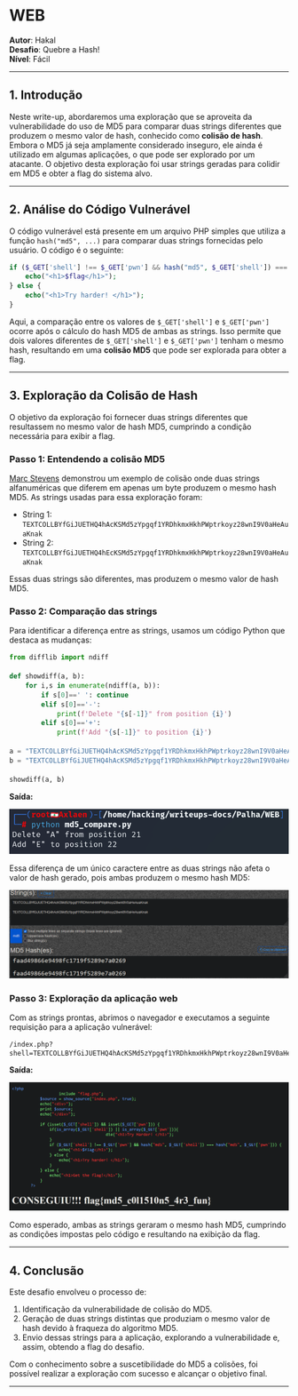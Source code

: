 
# **WEB**

**Autor**: Hakal  
**Desafio**: Quebre a Hash!  
**Nível**: Fácil  

---

## **1. Introdução**

Neste write-up, abordaremos uma exploração que se aproveita da vulnerabilidade do uso de MD5 para comparar duas strings diferentes que produzem o mesmo valor de hash, conhecido como **colisão de hash**. Embora o MD5 já seja amplamente considerado inseguro, ele ainda é utilizado em algumas aplicações, o que pode ser explorado por um atacante. O objetivo desta exploração foi usar strings geradas para colidir em MD5 e obter a flag do sistema alvo.

---

## **2. Análise do Código Vulnerável**

O código vulnerável está presente em um arquivo PHP simples que utiliza a função `hash("md5", ...)` para comparar duas strings fornecidas pelo usuário. O código é o seguinte:

```php
if ($_GET['shell'] !== $_GET['pwn'] && hash("md5", $_GET['shell']) === hash("md5", $_GET['pwn'])) {
    echo("<h1>$flag</h1>");
} else {
    echo("<h1>Try harder! </h1>");
}
```

Aqui, a comparação entre os valores de `$_GET['shell']` e `$_GET['pwn']` ocorre após o cálculo do hash MD5 de ambas as strings. Isso permite que dois valores diferentes de `$_GET['shell']` e `$_GET['pwn']` tenham o mesmo hash, resultando em uma **colisão MD5** que pode ser explorada para obter a flag.

---

## **3. Exploração da Colisão de Hash**

O objetivo da exploração foi fornecer duas strings diferentes que resultassem no mesmo valor de hash MD5, cumprindo a condição necessária para exibir a flag.

### **Passo 1: Entendendo a colisão MD5**

[Marc Stevens](https://web.archive.org/web/20240319212805/https://twitter.com/realhashbreaker/status/1770161965006008570) demonstrou um exemplo de colisão onde duas strings alfanuméricas que diferem em apenas um byte produzem o mesmo hash MD5. As strings usadas para essa exploração foram:

- String 1: `TEXTCOLLBYfGiJUETHQ4hAcKSMd5zYpgqf1YRDhkmxHkhPWptrkoyz28wnI9V0aHeAuaKnak`
- String 2: `TEXTCOLLBYfGiJUETHQ4hEcKSMd5zYpgqf1YRDhkmxHkhPWptrkoyz28wnI9V0aHeAuaKnak`

Essas duas strings são diferentes, mas produzem o mesmo valor de hash MD5.

### **Passo 2: Comparação das strings**

Para identificar a diferença entre as strings, usamos um código Python que destaca as mudanças:

```python
from difflib import ndiff

def showdiff(a, b):
    for i,s in enumerate(ndiff(a, b)):
        if s[0]==' ': continue
        elif s[0]=='-':
            print(f'Delete "{s[-1]}" from position {i}')
        elif s[0]=='+':
            print(f'Add "{s[-1]}" to position {i}')

a = "TEXTCOLLBYfGiJUETHQ4hAcKSMd5zYpgqf1YRDhkmxHkhPWptrkoyz28wnI9V0aHeAuaKnak"
b = "TEXTCOLLBYfGiJUETHQ4hAcKSMd5zYpgqf1YRDhkmxHkhPWptrkoyz28wnI9V0aHeAuaKnak"

showdiff(a, b)
```

**Saída:**

![Comparação das strings](2.png)

Essa diferença de um único caractere entre as duas strings não afeta o valor de hash gerado, pois ambas produzem o mesmo hash MD5:

![MD5 das strings](1.png)

### **Passo 3: Exploração da aplicação web**

Com as strings prontas, abrimos o navegador e executamos a seguinte requisição para a aplicação vulnerável:

```
/index.php?shell=TEXTCOLLBYfGiJUETHQ4hAcKSMd5zYpgqf1YRDhkmxHkhPWptrkoyz28wnI9V0aHeAuaKnak&pwn=TEXTCOLLBYfGiJUETHQ4hEcKSMd5zYpgqf1YRDhkmxHkhPWptrkoyz28wnI9V0aHeAuaKnak
```

**Saída:**

![Comparação das strings](3.png)

Como esperado, ambas as strings geraram o mesmo hash MD5, cumprindo as condições impostas pelo código e resultando na exibição da flag.

---

## **4. Conclusão**

Este desafio envolveu o processo de:

1. Identificação da vulnerabilidade de colisão do MD5.
2. Geração de duas strings distintas que produziam o mesmo valor de hash devido à fraqueza do algoritmo MD5.
3. Envio dessas strings para a aplicação, explorando a vulnerabilidade e, assim, obtendo a flag do desafio.

Com o conhecimento sobre a suscetibilidade do MD5 a colisões, foi possível realizar a exploração com sucesso e alcançar o objetivo final.

---

